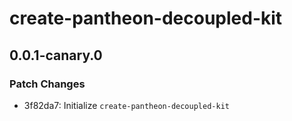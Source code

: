 # create-pantheon-decoupled-kit

## 0.0.1-canary.0

### Patch Changes

- 3f82da7: Initialize `create-pantheon-decoupled-kit`
